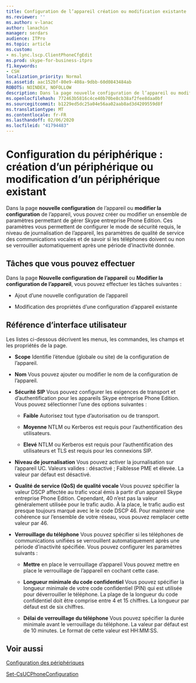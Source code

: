 ```yaml
---
title: Configuration de l’appareil création ou modification existante
ms.reviewer: ''
ms.author: v-lanac
author: lanachin
manager: serdars
audience: ITPro
ms.topic: article
ms.custom:
- ms.lync.lscp.ClientPhoneCfgEdit
ms.prod: skype-for-business-itpro
f1.keywords:
- CSH
localization_priority: Normal
ms.assetid: aac152bf-80e9-408a-9dbb-60d0843484ab
ROBOTS: NOINDEX, NOFOLLOW
description: Dans la page nouvelle configuration de l’appareil ou modifier la configuration de l’appareil, vous pouvez créer ou modifier un ensemble de paramètres permettant de gérer Skype entreprise Phone Edition. Ces paramètres vous permettent de configurer le mode de sécurité requis, le niveau de journalisation de l’appareil, les paramètres de qualité de service des communications vocales et de savoir si les téléphones doivent ou non se verrouiller automatiquement après une période d’inactivité donnée.
ms.openlocfilehash: 772463b5816c4ce40b70be8cb38af2fee8daa0bf
ms.sourcegitcommit: b1229ed5dc25a04e56aa02aab8ad3d4209559d8f
ms.translationtype: MT
ms.contentlocale: fr-FR
ms.lasthandoff: 02/06/2020
ms.locfileid: "41794483"
---
```

# <a name="device-configuration-create-new-or-edit-existing"></a>Configuration du périphérique : création d’un périphérique ou modification d’un périphérique existant
 
Dans la page **nouvelle configuration** de l’appareil ou **modifier la configuration** de l’appareil, vous pouvez créer ou modifier un ensemble de paramètres permettant de gérer Skype entreprise Phone Edition. Ces paramètres vous permettent de configurer le mode de sécurité requis, le niveau de journalisation de l’appareil, les paramètres de qualité de service des communications vocales et de savoir si les téléphones doivent ou non se verrouiller automatiquement après une période d’inactivité donnée.
  
## <a name="tasks-you-can-perform"></a>Tâches que vous pouvez effectuer

Dans la page **Nouvelle configuration de l’appareil** ou **Modifier la configuration de l’appareil**, vous pouvez effectuer les tâches suivantes :
  
- Ajout d’une nouvelle configuration de l’appareil
    
- Modification des propriétés d’une configuration d’appareil existante
    
## <a name="ui-reference"></a>Référence d’interface utilisateur

Les listes ci-dessous décrivent les menus, les commandes, les champs et les propriétés de la page.
  
- **Scope** Identifie l’étendue (globale ou site) de la configuration de l’appareil.
    
- **Nom** Vous pouvez ajouter ou modifier le nom de la configuration de l’appareil.
    
- **Sécurité SIP** Vous pouvez configurer les exigences de transport et d’authentification pour les appareils Skype entreprise Phone Edition. Vous pouvez sélectionner l’une des options suivantes :
    
  - **Faible** Autorisez tout type d’autorisation ou de transport.
    
  - **Moyenne** NTLM ou Kerberos est requis pour l’authentification des utilisateurs.
    
  - **Elevé** NTLM ou Kerberos est requis pour l’authentification des utilisateurs et TLS est requis pour les connexions SIP.
    
- **Niveau de journalisation** Vous pouvez activer la journalisation sur l’appareil UC. Valeurs valides : désactivé ; Faiblesse PME et élevée. La valeur par défaut est désactivé.
    
- **Qualité de service (QoS) de qualité vocale** Vous pouvez spécifier la valeur DSCP affectée au trafic vocal émis à partir d’un appareil Skype entreprise Phone Edition. Cependant, 40 n’est pas la valeur généralement utilisée pour le trafic audio. À la place, le trafic audio est presque toujours marqué avec le le code DSCP 46. Pour maintenir une cohérence sur l’ensemble de votre réseau, vous pouvez remplacer cette valeur par 46.
    
- **Verrouillage du téléphone** Vous pouvez spécifier si les téléphones de communications unifiées se verrouillent automatiquement après une période d’inactivité spécifiée. Vous pouvez configurer les paramètres suivants :
    
  - **Mettre** en place le verrouillage d’appareil Vous pouvez mettre en place le verrouillage de l’appareil en cochant cette case.
    
  - **Longueur minimale du code confidentiel** Vous pouvez spécifier la longueur minimale de votre code confidentiel (PIN) qui est utilisée pour déverrouiller le téléphone. La plage de la longueur du code confidentiel doit être comprise entre 4 et 15 chiffres. La longueur par défaut est de six chiffres.
    
  - **Délai de verrouillage du téléphone** Vous pouvez spécifier la durée minimale avant le verrouillage du téléphone. La valeur par défaut est de 10 minutes. Le format de cette valeur est HH:MM:SS.
    
## <a name="see-also"></a>Voir aussi

[Configuration des périphériques](ms.lync.lscp.ClientDeviceCfgMain.md)

[Set-CsUCPhoneConfiguration](https://docs.microsoft.com/powershell/module/skype/set-csucphoneconfiguration?view=skype-ps)
